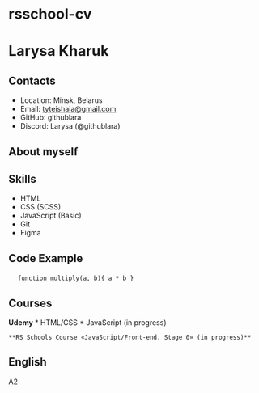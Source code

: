 # rsschool-cv

# Larysa Kharuk

## Contacts
   * Location: Minsk, Belarus
   * Email: tyteishaia@gmail.com
   * GitHub: githublara
   * Discord: Larysa (@githublara)

## About myself

## Skills
   * HTML
   * CSS (SCSS)
   * JavaScript (Basic)
   * Git
   * Figma

## Code Example
   ` ` ` 
   function multiply(a, b){
   a * b
}
   ` ` `

## Courses
   **Udemy**
    * HTML/CSS
    * JavaScript (in progress)
    
    **RS Schools Course «JavaScript/Front-end. Stage 0» (in progress)**

## English
   A2